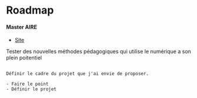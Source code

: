 # Roadmap

#### Master AIRE

- [Site](https://master.learningplanetinstitute.org/en/m1-aire#04._choosing-the-cri-ecosystem)

Tester des nouvelles méthodes pédagogiques qui utilise le numérique a son plein poitentiel

```{note}

Définir le cadre du projet que j'ai envie de proposer.

- Faire le point
- Définir le projet

```